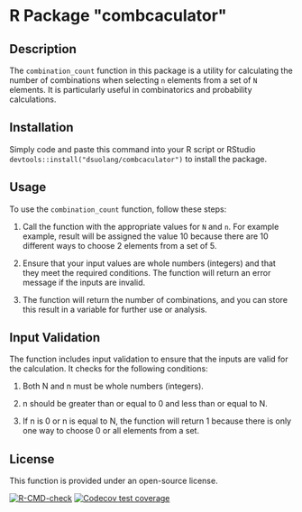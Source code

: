 # R Package "combcaculator"

## Description

The `combination_count` function in this package is a utility for calculating the number of combinations when selecting `n` elements from a set of `N` elements. It is particularly useful in combinatorics and probability calculations.

## Installation

Simply code and paste this command into your R script or RStudio `devtools::install("dsuolang/combcaculator")` to install the package.

## Usage

To use the `combination_count` function, follow these steps:
1. Call the function with the appropriate values for `N` and `n`. For example example, result will be assigned the value 10 because there are 10 different ways to choose 2 elements from a set of 5.

2. Ensure that your input values are whole numbers (integers) and that they meet the required conditions. The function will return an error message if the inputs are invalid.

3. The function will return the number of combinations, and you can store this result in a variable for further use or analysis.


## Input Validation

The function includes input validation to ensure that the inputs are valid for the calculation. It checks for the following conditions:

1. Both N and n must be whole numbers (integers).

2. n should be greater than or equal to 0 and less than or equal to N.

3. If n is 0 or n is equal to N, the function will return 1 because there is only one way to choose 0 or all elements from a set.

## License

This function is provided under an open-source license.

<!-- badges: start -->
[![R-CMD-check](https://github.com/dsuolang/combcaculator/actions/workflows/R-CMD-check.yaml/badge.svg)](https://github.com/dsuolang/combcaculator/actions/workflows/R-CMD-check.yaml)
[![Codecov test coverage](https://codecov.io/gh/dsuolang/combcaculator/branch/main/graph/badge.svg)](https://app.codecov.io/gh/dsuolang/combcaculator?branch=main)
<!-- badges: end -->
